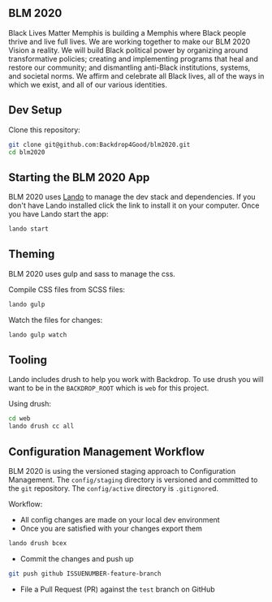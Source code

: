 BLM 2020
--------
Black Lives Matter Memphis is building a Memphis where Black people thrive and live full lives. We are
working together to make our BLM 2020 Vision a reality. We will build Black
political power by organizing around transformative policies; creating and
implementing programs that heal and restore our community; and dismantling
anti-Black institutions, systems, and societal norms. We affirm and celebrate
all Black lives, all of the ways in which we exist, and all of our various
identities.

Dev Setup
---------

Clone this repository:

```bash
git clone git@github.com:Backdrop4Good/blm2020.git
cd blm2020
```

Starting the BLM 2020 App
-------------------------

BLM 2020 uses [Lando](https://docs.devwithlando.io) to manage the dev stack and dependencies. If you don't have Lando installed click the link to install it on your computer. Once you have Lando start the app:

```bash
lando start
```

Theming
-------

BLM 2020 uses gulp and sass to manage the css.

Compile CSS files from SCSS files:

```bash
lando gulp
```

Watch the files for changes:

```bash
lando gulp watch
```

Tooling
-------

Lando includes drush to help you work with Backdrop. To use drush you will want to be in the `BACKDROP_ROOT` which is `web` for this project.

Using drush:

```bash
cd web
lando drush cc all
```

Configuration Management Workflow
---------------------------------

BLM 2020 is using the versioned staging approach to Configuration Management. The `config/staging` directory is versioned and committed to the `git` repository. The `config/active` directory is `.gitignore`d.

Workflow:
* All config changes are made on your local dev environment
* Once you are satisfied with your changes export them

```bash
lando drush bcex
```

* Commit the changes and push up

```bash
git push github ISSUENUMBER-feature-branch
```

* File a Pull Request (PR) against the `test` branch on GitHub
